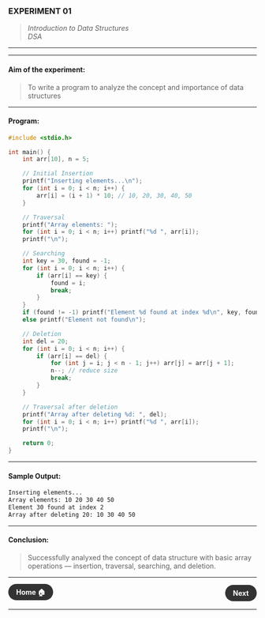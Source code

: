 ### **EXPERIMENT 01**
> *Introduction to Data Structures*  
*DSA*

---
---

#### **Aim of the experiment:**
> To write a program to analyze the concept and importance of data structures

---

#### **Program:**
```c
#include <stdio.h>

int main() {
    int arr[10], n = 5;

    // Initial Insertion
    printf("Inserting elements...\n");
    for (int i = 0; i < n; i++) {
        arr[i] = (i + 1) * 10; // 10, 20, 30, 40, 50
    }

    // Traversal
    printf("Array elements: ");
    for (int i = 0; i < n; i++) printf("%d ", arr[i]);
    printf("\n");

    // Searching
    int key = 30, found = -1;
    for (int i = 0; i < n; i++) {
        if (arr[i] == key) {
            found = i;
            break;
        }
    }
    if (found != -1) printf("Element %d found at index %d\n", key, found);
    else printf("Element not found\n");

    // Deletion
    int del = 20;
    for (int i = 0; i < n; i++) {
        if (arr[i] == del) {
            for (int j = i; j < n - 1; j++) arr[j] = arr[j + 1];
            n--; // reduce size
            break;
        }
    }

    // Traversal after deletion
    printf("Array after deleting %d: ", del);
    for (int i = 0; i < n; i++) printf("%d ", arr[i]);
    printf("\n");

    return 0;
}
```

---

#### **Sample Output:**
```txt
Inserting elements...
Array elements: 10 20 30 40 50 
Element 30 found at index 2
Array after deleting 20: 10 30 40 50 
```

---

#### **Conclusion:**
> Successfully analyxed the concept of data structure with basic array operations — insertion, traversal, searching, and deletion.

---

<div style="display: flex; justify-content: space-between; align-items: center; margin: 20px 0;">
  <div style="text-align: center;">
    <a href="../" style="background: #333; color: white; padding: 8px 16px; border-radius: 20px; text-decoration: none; font-weight: bold;">Home 🏠</a>
  </div>
  <div style="text-align: right;">
    <a href="2.html" style="background: #333; color: white; padding: 8px 16px; border-radius: 20px; text-decoration: none; font-weight: bold;">Next</a>
  </div>
</div>

---